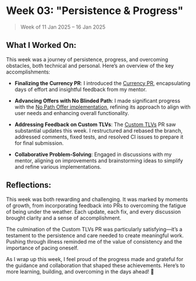# Week 03: "Persistence & Progress"

> Week of 11 Jan 2025 – 16 Jan 2025

## What I Worked On:

This week was a journey of persistence, progress, and overcoming obstacles, both
technical and personal. Here’s an overview of the key accomplishments:

- **Finalizing the Currency PR**: I introduced the
  [Currency PR](https://github.com/lightningdevkit/rust-lightning/pull/3525),
  encapsulating days of effort and insightful feedback from my mentor.

- **Advancing Offers with No Blinded Path**: I made significant progress with
  the
  [No Path Offer implementation](https://github.com/shaavan/rust-lightning/commits/pr3246.16),
  refining its approach to align with user needs and enhancing overall
  functionality.

- **Addressing Feedback on Custom TLVs**: The
  [Custom TLVs](https://github.com/lightningdevkit/rust-lightning/pull/2830) PR
  saw substantial updates this week. I restructured and rebased the branch,
  addressed comments, fixed tests, and resolved CI issues to prepare it for
  final submission.

- **Collaborative Problem-Solving**: Engaged in discussions with my mentor,
  aligning on improvements and brainstorming ideas to simplify and refine
  various implementations.

## Reflections:

This week was both rewarding and challenging. It was marked by moments of
growth, from incorporating feedback into PRs to overcoming the fatigue of being
under the weather. Each update, each fix, and every discussion brought clarity
and a sense of accomplishment.

The culmination of the Custom TLVs PR was particularly satisfying—it’s a
testament to the persistence and care needed to create meaningful work. Pushing
through illness reminded me of the value of consistency and the importance of
pacing oneself.

As I wrap up this week, I feel proud of the progress made and grateful for the
guidance and collaboration that shaped these achievements. Here’s to more
learning, building, and overcoming in the days ahead! 🚀
